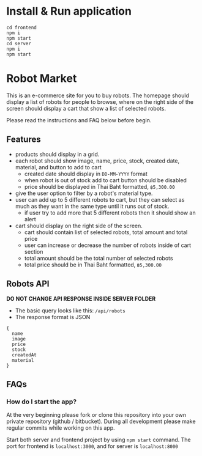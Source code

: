 # Install & Run application
```
cd frontend
npm i
npm start
cd server
npm i
npm start
```

# Robot Market

This is an e-commerce site for you to buy robots. The homepage should display a list of robots for people to browse,
where on the right side of the screen should display a cart that show a list of selected robots.

Please read the instructions and FAQ below before begin.

## Features

- products should display in a grid.
- each robot should show image, name, price, stock, created date, material, and button to add to cart
  - created date should display in `DD-MM-YYYY` format
  - when robot is out of stock add to cart button should be disabled
  - price should be displayed in Thai Baht formatted, `฿5,300.00`
- give the user option to filter by a robot's material type.
- user can add up to 5 different robots to cart, but they can select as much as they want in the same type until it runs out of stock.
  - if user try to add more that 5 different robots then it should show an alert
- cart should display on the right side of the screen.
  - cart should contain list of selected robots, total amount and total price
  - user can increase or decrease the number of robots inside of cart section
  - total amount should be the total number of selected robots
  - total price should be in Thai Baht formatted, `฿5,300.00`

## Robots API

**DO NOT CHANGE API RESPONSE INSIDE SERVER FOLDER**

- The basic query looks like this: `/api/robots`
- The response format is JSON

```
{
  name
  image
  price
  stock
  createdAt
  material
}
```

## FAQs

### How do I start the app?

At the very beginning please fork or clone this repository into your own private repository (github / bitbucket).
During all development please make regular commits while working on this app.

Start both server and frontend project by using `npm start` command. The port for frontend is `localhost:3000`, and for
server is `localhost:8000`
